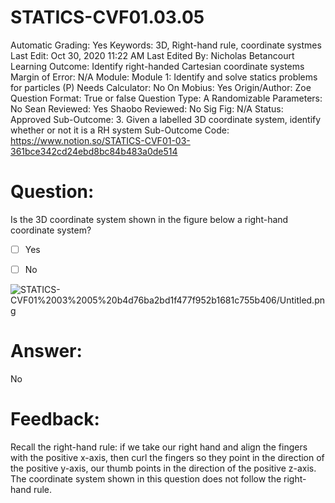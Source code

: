 # STATICS-CVF01.03.05

Automatic Grading: Yes
Keywords: 3D, Right-hand rule, coordinate systmes
Last Edit: Oct 30, 2020 11:22 AM
Last Edited By: Nicholas Betancourt
Learning Outcome: Identify right-handed Cartesian coordinate systems
Margin of Error: N/A
Module: Module 1: Identify and solve statics problems for particles (P)
Needs Calculator: No
On Mobius: Yes
Origin/Author: Zoe
Question Format: True or false
Question Type: A
Randomizable Parameters: No
Sean Reviewed: Yes
Shaobo Reviewed: No
Sig Fig: N/A
Status: Approved
Sub-Outcome: 3. Given a labelled 3D coordinate system, identify whether or not it is a RH system
Sub-Outcome Code: https://www.notion.so/STATICS-CVF01-03-361bce342cd24ebd8bc84b483a0de514

# Question:

Is the 3D coordinate system shown in the figure below a right-hand coordinate system?

- [ ]  Yes

- [ ]  No

![STATICS-CVF01%2003%2005%20b4d76ba2bd1f477f952b1681c755b406/Untitled.png](STATICS-CVF01%2003%2005%20b4d76ba2bd1f477f952b1681c755b406/Untitled.png)

# Answer:

No

# Feedback:

Recall the right-hand rule: if we take our right hand and align the fingers with the positive x-axis, then curl the fingers so they point in the direction of the positive y-axis, our thumb points in the direction of the positive z-axis. The coordinate system shown in this question does not follow the right-hand rule.